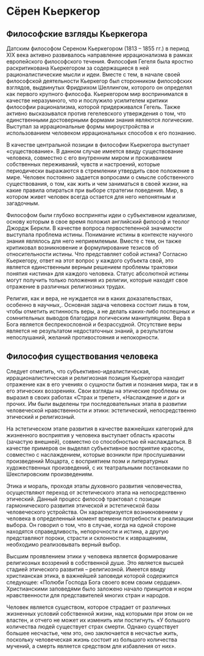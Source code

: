 # Сёрен Кьеркегор

## Философские взгляды Кьеркегора

Датским философом Сереном Кьеркегором (1813 – 1855 гг.) в период XIX века активно развивалось направление иррационализма в рамках европейского философского течения. Философия Гегеля была яростно раскритикована Кьеркегором за содержащиеся в ней рационалистические  мысли и идеи. Вместе с тем, в начале своей философской деятельности Кьеркегор был сторонником философских взглядов, выдвинутых Фридрихом Шеллингом, которого он определял как первого крупного философа. Кьеркегором мир воспринимался в качестве неразумного, что и послужило усилителем критики философии рационализма, которой придерживался Гегель. Также активно высказывался против гегелевского утверждения о том, что единственными достоверными формами знания являются логические. Выступал за иррациональные формы мироустройства и использованием человеком иррациональных способов к его познанию. 

В качестве центральной позиции в философии Кьеркегора выступает «существование». В данном случае имеется ввиду существование человека, совместно с его внутренним миром и проживанием собственных переживаний, чувств и настроений, которые периодически выражаются в стремлении утвердить свое положение в мире. Человек постоянно задается вопросами о смысле собственного существования, о том, как жить и чем заниматься в своей жизни, на какие правила опираться при выборе стратегии поведения. Мир, в котором живет человек всегда остается для него непонятным и загадочным. 

Философом были глубоко восприняты идеи о субъективном идеализме, основу которым в свое время положил английский философ и теолог Джордж Беркли. В качестве вопроса первостепенной значимости выступала проблема истины. Понимание истины в контексте  научного знания являлось для него неприемлемым. Вместе с тем, он также критиковал возникновение и формулирование тезисов об относительности истины. Что представляет собой истина? Согласно Кьеркегору, ответ на этот вопрос у каждого субъекта свой, это является единственным верным решением проблемы трактовки понятия «истина» для каждого человека. Статус абсолютной истины могут получить только положения из религии, которые находят свое отражение в различных религиозных трудах.

Религия, как и вера, не нуждается ни в каких доказательствах, особенно в научных,. Основная задача  человека состоит лишь в том, чтобы отметить истинность  веры, а не делать каких-либо поспешных и сомнительных выводов благодаря логическим манипуляциям. Вера в Бога является беспрекословной и безрассудной. Отсутствие веры является не результатом недостаточных знаний, а результатом непослушаний, желаний противостояния и непокорности.

## Философия существования человека

Следует отметить, что субъективно-идеалистическая, иррационалистическая и религиозная позиция Кьеркегора находит отражение как в его учениях о сущности бытия и познания мира, так и в его этических воззрениях. Свои  взгляды на этические проблемы он выразил в своих работах «Страх и трепет», «Наслаждение и дог» и прочих. Им были выделены три последовательных этапа в развитии человеческой нравственности и этики: эстетический, непосредственно этический и религиозный. 

На эстетическом этапе развития в качестве важнейших категорий для жизненного восприятия у человека  выступает область красоты (зачастую внешней), совместно со способностью ей наслаждаться. В качестве примеров он выделял субъективное восприятие красоты, совместно с наслаждением, которые возникли при прослушивании произведений Моцарта, с восприятием поэм и литературных художественных произведений, с их театральными постановками по Шекспировским  произведениям. 

Этика и мораль, проходя этапы духовного развития  человечества, осуществляют переход от  эстетического этапа на непосредственно этический. Данный процесс философ трактовал с позиции гармонического развития этической и эстетической базы человеческого устройства. Он характеризуется возникновением у человека в определенный момент времени потребности к реализации выбора. Он говорил о том, что в случае, когда на одной стороне находятся справедливость, непорочности и истина, а другую представляют пороки, страсти и склонности к извращениям, необходимо реализовывать верный выбор.

Высшим проявлением этики у человека является формирование религиозных воззрений в собственной душе. Это является высшей стадией этического развития – религиозной. Имеется ввиду христианская этика, в важнейшей заповеди которой содержится следующее: «Полюби Господа Бога своего всем своим сердцем». Христианскими заповедями было заложено начало  принципов и норм нравственности для представителей многих стран и народов. 

Человек является существом, которое страдает от различных жизненных условий собственной жизни, над которыми  при этом он не властен, и отчего не может их изменить или постигнуть.  «У большого  количества людей существует страх смерти. Однако существует большее несчастье, чем это, оно заключается в несчастье жить, поскольку человеческая жизнь состоит из большого количества мучений, а смерть является средством для избавления от них».

